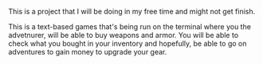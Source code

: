 This is a project that I will be doing in my free time and might not get finish.

This is a text-based games that's being run on the terminal where you the advetnurer, will be able to buy weapons and armor. You will be able to check what you bought in your inventory and hopefully, be able to go on adventures to gain money to upgrade your gear.
